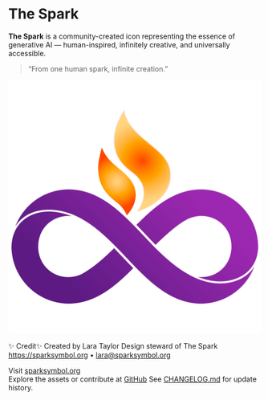 # The Spark

**The Spark** is a community-created icon representing the essence of generative AI — human-inspired, infinitely creative, and universally accessible.

> “From one human spark, infinite creation.”

![The Spark Icon](assets/spark-icon-color.png)

✨ Credit✨    Created by Lara Taylor    Design steward of The Spark  
https://sparksymbol.org • lara@sparksymbol.org

Visit [sparksymbol.org](https://sparksymbol.org)  
Explore the assets or contribute at [GitHub](https://github.com/lara9taylor/spark-symbol)    See [CHANGELOG.md](CHANGELOG.md) for update history.
